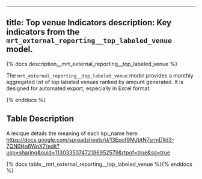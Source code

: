  ---
title: Top venue Indicators
description: Key indicators from the `mrt_external_reporting__top_labeled_venue` model.
---

{% docs description__mrt_external_reporting__top_labeled_venue %}

The `mrt_external_reporting__top_labeled_venue` model provides a monthly aggregated list of top labeled venues ranked by amount generated.
It is designed for automated export, especially in Excel format.

{% enddocs %}

## Table Description

A lexique details the meaning of each kpi_name here: https://docs.google.com/spreadsheets/d/13Epof9MJbtN7srmDIld3-7QN0Hq6WpX7/edit?usp=sharing&ouid=113033507472186952579&rtpof=true&sd=true

{% docs table__mrt_external_reporting__top_labeled_venue %}{% enddocs %}
